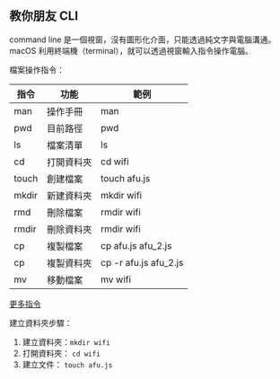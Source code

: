 ## 教你朋友 CLI
command line 是一個視窗，沒有圖形化介面，只能透過純文字與電腦溝通。
macOS 利用終端機（terminal），就可以透過視窗輸入指令操作電腦。

檔案操作指令：

|  指令 | 功能   | 範例 |
| ---- | ----   | ---- |
| man  | 操作手冊 |man  |
| pwd  | 目前路徑 |pwd  |
| ls   | 檔案清單 |ls  | 
| cd   | 打開資料夾 |cd wifi| 
| touch| 創建檔案 |touch afu.js| 
| mkdir| 新建資料夾 |mkdir wifi  | 
| rmd  | 刪除檔案 |rmdir wifi  | 
| rmdir| 刪除資料夾 |rmdir wifi  | 
| cp   | 複製檔案 |cp afu.js afu_2.js | 
| cp   | 複製資料夾 |cp -r afu.js afu_2.js | 
| mv   | 移動檔案 |mv wifi  | 
[更多指令](https://ss64.com/osx/)

建立資料夾步驟：
1. 建立資料夾：`mkdir wifi`
2. 打開資料夾： `cd wifi`
3. 建立文件： `touch afu.js`

